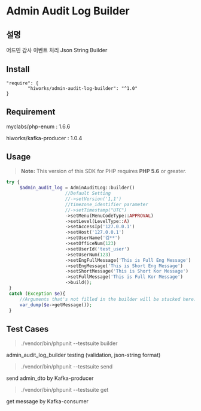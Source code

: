 # Admin Audit Log Builder

## 설명
어드민 감사 이벤트 처리 Json String Builder

## Install
```composer log
"require": {
        "hiworks/admin-audit-log-builder": "^1.0"
}
```
## Requirement

myclabs/php-enum : 1.6.6

hiworks/kafka-producer : 1.0.4

## Usage
> **Note:** This version of this SDK for PHP requires **PHP 5.6** or greater.

```php
try {
     $admin_audit_log = AdminAuditLog::builder()
                      //Default Setting
                      //->setVersion('1,1')
                      //timezone_identifier parameter
                      //->setTimestamp("UTC")
                      ->setMenu(MenuCodeType::APPROVAL)
                      ->setLevel(LevelType::A)
                      ->setAccessIp('127.0.0.1')
                      ->setHost('127.0.0.1')
                      ->setUserName('김**')
                      ->setOfficeNum(123)
                      ->setUserId('test_user')
                      ->setUserNum(123)
                      ->setEngFullMessage('This is Full Eng Message')
                      ->setEngMessage('This is Short Eng Message')
                      ->setShortMessage('This is Short Kor Message')
                      ->setFullMessage('This is Full Kor Message')
                      ->build();
 }
 catch (Exception $e){
     //Arguments that's not filled in the builder will be stacked here.
     var_dump($e->getMessage());
 }
```
## 


## Test Cases
>./vendor/bin/phpunit --testsuite builder

admin_audit_log_builder testing (validation, json-string format)

>./vendor/bin/phpunit --testsuite send

send admin_dto by Kafka-producer

>./vendor/bin/phpunit --testsuite get

get message by Kafka-consumer
